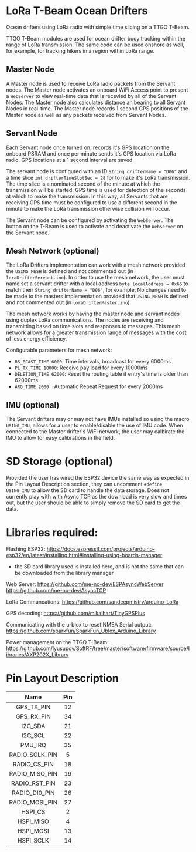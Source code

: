 # LoRa T-Beam Ocean Drifters
Ocean drifters using LoRa radio with simple time slicing on a TTGO T-Beam.

TTGO T-Beam modules are used for ocean drifter buoy tracking within the range of
LoRa transmission. The same code can be used onshore as well, for example, for tracking
hikers in a region within LoRa range.

## Master Node
A Master node is used to receive LoRa radio packets from the Servant nodes. The
Master node activates an onboard WiFi Access point to present a `WebServer` to view real-time
data that is recevied by all of the Servant Nodes. The Master node also calculates
distance an bearing to all Servant Nodes in real-time.
The Master node records 1 second GPS positions of the Master node as well as any
packets received from Servant Nodes.

## Servant Node
Each Servant node once turned on, records it's GPS location on the onboard PSRAM
and once per minute sends it's GPS location via LoRa radio. GPS locations at a 1
second interval are saved.

The servant node is configured with an ID `String drifterName = "D06"` and a time slice
`int drifterTimeSlotSec = 28` for to make it's LoRa transmission.
The time slice is a nominated second of the minute at which the transmission will be
started.  GPS time is used for detection of the seconds at which to make the transmission.
In this way, all Servants that are receiving GPS time must be configured to use a
different second in the minute to make the LoRa transmission otherwise collision will occur.

The Servant node can be configured by activating the `WebServer`. The button on the T-Beam is
used to activate and deactivate the `WebServer` on the Servant node.

## Mesh Network (optional)
The LoRa Drifters implementation can work with a mesh network provided the `USING_MESH` is defined
and not commented out (in `loraDrifterServant.ino`). In order to use the mesh network, the user
must name set a servant drifter with a local address `byte localAddress = 0x66` to match their
`String drifterName = "D06"`, for example. No changes need to be made to the masters implementation
provided that `USING_MESH` is defined and not commented out (in `loraDrifterMaster.ino`).

The mesh network works by having the master node and servant nodes using duplex LoRa communications.
The nodes are receiving and transmitting based on time slots and responses to messages. This mesh
network allows for a greater transmission range of messages with the cost of less energy efficiency.

Configurable parameters for mesh network:
<ul>
    <li><code>RS_BCAST_TIME 6000</code>: Time intervals, broadcast for every 6000ms</li>
    <li><code>PL_TX_TIME 10000</code>: Receive pay load for every 10000ms</li>
    <li><code>DELETION_TIME 62000</code>: Reset the routing table if entry's time is older than 62000ms</li>
    <li><code>ARQ_TIME 2000`:</code>Automatic Repeat Request for every 2000ms</li>
</ul>

## IMU (optional)
The Servant drifters may or may not have IMUs installed so using the macro `USING_IMU`, allows for a
user to enable/disable the use of IMU code. When connected to the Master drifter's WiFi network, the
user may calbirate the IMU to allow for easy calibrations in the field.

# SD Storage (optional)
Provided the user has wired the ESP32 device the same way as expected in the Pin Layout Description section, they can uncomment <code>#define USING_IMU</code> to allow the SD card to handle the data storage. Does not currently play with with Async TCP as the download is very slow and times out, but the user should be able to simply remove the SD card to get the data.

# Libraries required:
Flashing ESP32:
https://docs.espressif.com/projects/arduino-esp32/en/latest/installing.html#installing-using-boards-manager
- the SD card library used is installed here, and is not the same that can be downloaded from the library manager

Web Server:
https://github.com/me-no-dev/ESPAsyncWebServer
https://github.com/me-no-dev/AsyncTCP

LoRa Communcations:
https://github.com/sandeepmistry/arduino-LoRa

GPS decoding:
https://github.com/mikalhart/TinyGPSPlus

Communicating with the u-blox to reset NMEA Serial output:
https://github.com/sparkfun/SparkFun_Ublox_Arduino_Library

Power management on the TTGO T-Beam:
https://github.com/lyusupov/SoftRF/tree/master/software/firmware/source/libraries/AXP202X_Library


# Pin Layout Description
| Name | Pin |
|  :----: |  :----: |
| GPS_TX_PIN | 12 |
| GPS_RX_PIN | 34 |
| I2C_SDA | 21 |
| I2C_SCL | 22 |
| PMU_IRQ | 35 |
| RADIO_SCLK_PIN | 5 |
| RADIO_CS_PIN | 18 |
| RADIO_MISO_PIN | 19 |
| RADIO_RST_PIN | 23 |
| RADIO_DI0_PIN | 26 |
| RADIO_MOSI_PIN | 27 |
| HSPI_CS | 2 |
| HSPI_MISO | 4 |
| HSPI_MOSI | 13 |
| HSPI_SCLK | 14 |
